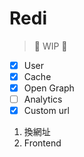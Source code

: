 # Redi

> 🚧 WIP 🚧

- [x] User
- [x] Cache
- [x] Open Graph
- [ ] Analytics
- [x] Custom url

1. 換網址
2. Frontend
